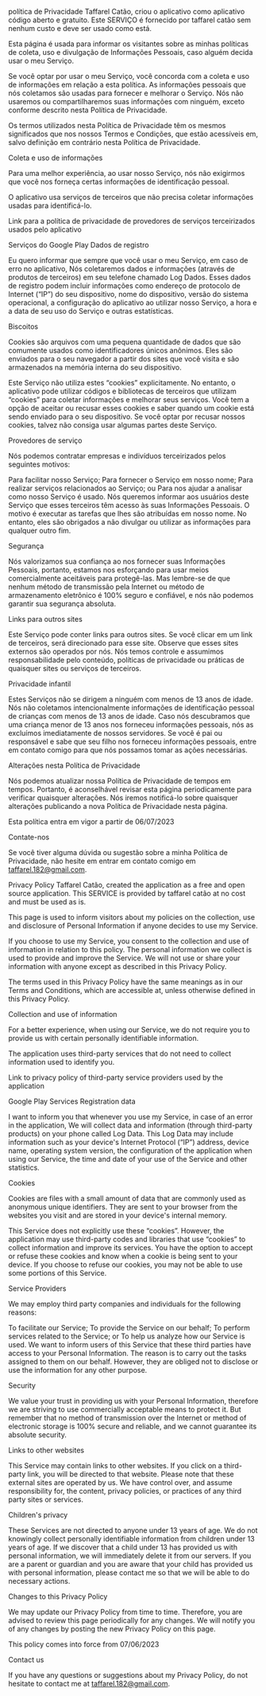 política de Privacidade
Taffarel Catão, criou o aplicativo como aplicativo código aberto e gratuito. Este SERVIÇO é fornecido por taffarel catão sem nenhum custo e deve ser usado como está.

Esta página é usada para informar os visitantes sobre as minhas políticas de coleta, uso e divulgação de Informações Pessoais, caso alguém decida usar o meu Serviço.

Se você optar por usar o meu Serviço, você concorda com a coleta e uso de informações em relação a esta política. As informações pessoais que nós coletamos são usadas para fornecer e melhorar o Serviço. Nós não usaremos ou compartilharemos suas informações com ninguém, exceto conforme descrito nesta Política de Privacidade.

Os termos utilizados nesta Política de Privacidade têm os mesmos significados que nos nossos Termos e Condições, que estão acessíveis em, salvo definição em contrário nesta Política de Privacidade.

Coleta e uso de informações

Para uma melhor experiência, ao usar nosso Serviço, nós não exigirmos que você nos forneça certas informações de identificação pessoal. 

O aplicativo usa serviços de terceiros que não precisa coletar informações usadas para identificá-lo.

Link para a política de privacidade de provedores de serviços terceirizados usados ​​pelo aplicativo

Serviços do Google Play
Dados de registro

Eu quero informar que sempre que você usar o meu Serviço, em caso de erro no aplicativo, Nós coletaremos dados e informações (através de produtos de terceiros) em seu telefone chamado Log Dados. Esses dados de registro podem incluir informações como endereço de protocolo de Internet (“IP”) do seu dispositivo, nome do dispositivo, versão do sistema operacional, a configuração do aplicativo ao utilizar nosso Serviço, a hora e a data de seu uso do Serviço e outras estatísticas.

Biscoitos

Cookies são arquivos com uma pequena quantidade de dados que são comumente usados ​​como identificadores únicos anônimos. Eles são enviados para o seu navegador a partir dos sites que você visita e são armazenados na memória interna do seu dispositivo.

Este Serviço não utiliza estes “cookies” explicitamente. No entanto, o aplicativo pode utilizar códigos e bibliotecas de terceiros que utilizam “cookies” para coletar informações e melhorar seus serviços. Você tem a opção de aceitar ou recusar esses cookies e saber quando um cookie está sendo enviado para o seu dispositivo. Se você optar por recusar nossos cookies, talvez não consiga usar algumas partes deste Serviço.

Provedores de serviço

Nós podemos contratar empresas e indivíduos terceirizados pelos seguintes motivos:

Para facilitar nosso Serviço;
Para fornecer o Serviço em nosso nome;
Para realizar serviços relacionados ao Serviço; ou
Para nos ajudar a analisar como nosso Serviço é usado.
Nós queremos informar aos usuários deste Serviço que esses terceiros têm acesso às suas Informações Pessoais. O motivo é executar as tarefas que lhes são atribuídas em nosso nome. No entanto, eles são obrigados a não divulgar ou utilizar as informações para qualquer outro fim.

Segurança

Nós valorizamos sua confiança ao nos fornecer suas Informações Pessoais, portanto, estamos nos esforçando para usar meios comercialmente aceitáveis ​​para protegê-las. Mas lembre-se de que nenhum método de transmissão pela Internet ou método de armazenamento eletrônico é 100% seguro e confiável, e nós não podemos garantir sua segurança absoluta.

Links para outros sites

Este Serviço pode conter links para outros sites. Se você clicar em um link de terceiros, será direcionado para esse site. Observe que esses sites externos são operados por nós. Nós temos controle e assumimos responsabilidade pelo conteúdo, políticas de privacidade ou práticas de quaisquer sites ou serviços de terceiros.

Privacidade infantil

Estes Serviços não se dirigem a ninguém com menos de 13 anos de idade. Nós não coletamos intencionalmente informações de identificação pessoal de crianças com menos de 13 anos de idade. Caso nós descubramos que uma criança menor de 13 anos nos forneceu informações pessoais, nós as excluímos imediatamente de nossos servidores. Se você é pai ou responsável e sabe que seu filho nos forneceu informações pessoais, entre em contato comigo para que nós possamos tomar as ações necessárias.

Alterações nesta Política de Privacidade

Nós podemos atualizar nossa Política de Privacidade de tempos em tempos. Portanto, é aconselhável revisar esta página periodicamente para verificar quaisquer alterações. Nós iremos notificá-lo sobre quaisquer alterações publicando a nova Política de Privacidade nesta página.

Esta política entra em vigor a partir de 06/07/2023

Contate-nos

Se você tiver alguma dúvida ou sugestão sobre a minha Política de Privacidade, não hesite em entrar em contato comigo em taffarel.182@gmail.com.


Privacy Policy
Taffarel Catão, created the application as a free and open source application. This SERVICE is provided by taffarel catão at no cost and must be used as is.

This page is used to inform visitors about my policies on the collection, use and disclosure of Personal Information if anyone decides to use my Service.

If you choose to use my Service, you consent to the collection and use of information in relation to this policy. The personal information we collect is used to provide and improve the Service. We will not use or share your information with anyone except as described in this Privacy Policy.

The terms used in this Privacy Policy have the same meanings as in our Terms and Conditions, which are accessible at, unless otherwise defined in this Privacy Policy.

Collection and use of information

For a better experience, when using our Service, we do not require you to provide us with certain personally identifiable information.

The application uses third-party services that do not need to collect information used to identify you.

Link to privacy policy of third-party service providers used by the application

Google Play Services
Registration data

I want to inform you that whenever you use my Service, in case of an error in the application, We will collect data and information (through third-party products) on your phone called Log Data. This Log Data may include information such as your device's Internet Protocol (“IP”) address, device name, operating system version, the configuration of the application when using our Service, the time and date of your use of the Service and other statistics.

Cookies

Cookies are files with a small amount of data that are commonly used as anonymous unique identifiers. They are sent to your browser from the websites you visit and are stored in your device's internal memory.

This Service does not explicitly use these “cookies”. However, the application may use third-party codes and libraries that use “cookies” to collect information and improve its services. You have the option to accept or refuse these cookies and know when a cookie is being sent to your device. If you choose to refuse our cookies, you may not be able to use some portions of this Service.

Service Providers

We may employ third party companies and individuals for the following reasons:

To facilitate our Service;
To provide the Service on our behalf;
To perform services related to the Service; or
To help us analyze how our Service is used.
We want to inform users of this Service that these third parties have access to your Personal Information. The reason is to carry out the tasks assigned to them on our behalf. However, they are obliged not to disclose or use the information for any other purpose.

Security

We value your trust in providing us with your Personal Information, therefore we are striving to use commercially acceptable means to protect it. But remember that no method of transmission over the Internet or method of electronic storage is 100% secure and reliable, and we cannot guarantee its absolute security.

Links to other websites

This Service may contain links to other websites. If you click on a third-party link, you will be directed to that website. Please note that these external sites are operated by us. We have control over, and assume responsibility for, the content, privacy policies, or practices of any third party sites or services.

Children's privacy

These Services are not directed to anyone under 13 years of age. We do not knowingly collect personally identifiable information from children under 13 years of age. If we discover that a child under 13 has provided us with personal information, we will immediately delete it from our servers. If you are a parent or guardian and you are aware that your child has provided us with personal information, please contact me so that we will be able to do necessary actions.

Changes to this Privacy Policy

We may update our Privacy Policy from time to time. Therefore, you are advised to review this page periodically for any changes. We will notify you of any changes by posting the new Privacy Policy on this page.

This policy comes into force from 07/06/2023

Contact us

If you have any questions or suggestions about my Privacy Policy, do not hesitate to contact me at taffarel.182@gmail.com.
